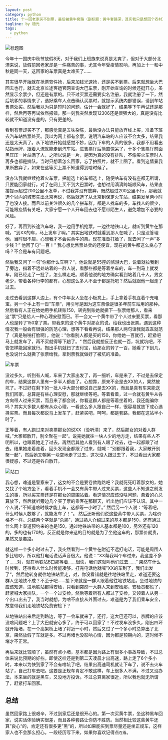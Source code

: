 ```yaml
---
layout: post
category: python
title: 十一回老家买不到票，最后被黄牛套路（副标题：黄牛套路深，其实我只是想回个农村）
tagline: by 極光
tags:
  - python
---
```

![标题图](http://www.justdopython.com/assets/images/2020/10/homeback/02.jpg)

今年十一国庆中秋节放假8天，对于我们上班族来说真是太爽了，但对于大部分北漂来说，放假前回老家却是一件痛苦的事，尤其今年受疫情影响，再加上十一和中秋是同一天，这回家的车票真是太难买了……

<!--more-->

其实很早开始就在抢票软件抢，后来加钱光速抢，还是买不到票。后来就想坐大巴回去也行，就去北京长途客运官网查询大巴车票，刚开始查询的时候还挺开心，虽然显示余票少，但还是有票的。只不过买票还需要实名注册，我就注册了一下，然后坑爹的事情来了，选好乘车人点击确认买票时，就提示系统内部错误，请到车站售票处买。然后我以为只是短时的问题，估计一会就好了，结果等下午再试还是那样，然后再等再试依然报错，那一刻我突然发现12306还是很强大的，真是没有比较就不知道没有差的，只有更差的。

看到有票却买不了，那感觉真是五味杂陈，最后没办法只能放弃线上买，准备下班去汽车站售票处买。我以为网上都有余票，说明汽车站的人应该不会太多，结果我还是太天真了。从下地铁开始就感觉不妙，因为下车的人真的很多，我都不用看出站指示牌，跟着人流就能走到汽车站。进售票厅后简直惊呆了，十多个售票厅前面黑压压一片站满了人，之所以说是一片，是因为真的没有排队，不像买火车票时人再多也都是排队。当时只想着怎么回家，忘了拍照片，就不上图了。看到这情景我果断放弃了，如果在这等买上票不知道得到啥时候了。

没办法我就继续抢着火车票，把能选上的车都选上，随便啥车有没有座都无所谓，只要能回家就行。对了在网上买不到大巴票时，也想过用滴滴跨城顺风车，结果直接提示超过200公里不发单，不过我并没有放弃，既然超过200公里不行，那我就选个以内的城市先出北京再说，然后就选了从北京到保定火车站，结果发单两小时了也没人接。而且以前关注很久的几个拼车群，都是人找车的多，车找人的很少，可能跟疫情有关吧，大家宁愿一个人开车回去也不愿带陌生人，避免增加不必要的风险。

好了，再回到长途汽车站，我一边用手机抢票，一边往地铁口走，就听到黄牛在那喊，“到XX的车，马上发车了啊。” 其实出地铁时就看到那人在喊了，只是没答理他，当时很不屑，心想我才不会买黄牛的票。现在准备打脸了，就去问了一声“多少钱？” 他回了句“一百！” 我心想比售票处卖的还便宜，现在的黄牛都这么良心了吗？不会是车有问题吧。

然后我又问了一句”你那什么车啊？“，他说就是55座的旅游大巴，说着就拉我到了旁边，指着不远处站着的一群人说，看那些都是等着坐车的，车一到马上就发车，刚已经走了一批了，怎么样走吧。顺着他说的地方确实看到站着几十人，男女老少，带着各种行李的都有，心想这么多人不至于都是托吧？然后就跟他一起走了过去。

走过去看到这群人边上，有个中年女人坐在小板凳上，手上拿着手机连着个充电宝。另一个手上有一沓”车票“，用引号是因为这车票像是很多年前车站用的那种。然后看有人正在给她用手机转账150，转完到账她就撕下一张票给那人，看来这”票“只是给人一种心理安慰而已。不一会又一个黄牛带了个人过来要买票，看那人也是转了150拿了票。带我来的这个黄牛对那女的说，给我也出张票。遇到这种情况我一般会有很强的防范心理，想等下看看再说，结果那人两句话我就乖乖就范了（真是啪啪打脸啊）。他说：”你看别人都是买的150，你给她一百就行，赶紧吧马上就发车了，再不买就得等下趟了。“ 然后我就想反正也就一百，坑就坑吧，不管怎样能回家就行。掏出手机就扫了支付宝，给那女的转了一百，她看了下到几，也没说什么就撕了张票给我，拿到票我就做好了被坑的准备。

![车票](http://www.justdopython.com/assets/images/2020/10/homeback/01.jpg)

没过多久，听到有人喊，车来了大家出发了，再一细听，车是来了，不过是去保定的车，结果这群人里有一多半人都走了。心想靠，原来不全是去XX的人，果然被坑了。不过好在剩下的一批人中大部分都说自己是去XX的，而且是真有车来能送我们回家，总算是有些心理安慰，那就继续等吧。等着看着，过一会就有黄牛从各方向带人过来买票，而且来了都会说，你看这群人都是等着坐着的，我还能骗你吗？其实大多数人都有从众心理，一看这么多人跟自己一样，很容易就放下戒心选择买票。而且每次都说马上发车了，赶紧买吧，呵呵，都是套路，我都在这站半小时了。

正等着，有人跑过来对卖票那女的说XX（没听清）来了，然后那女的对着人群喊，”大家都散开，别全聚在一起“。说完她就往一块人少的地方走，结果有些人不明所以，也跟着她走了过去，再然后其他人看到有人跟了过去，也一起都跟了过去。结果她走着走着，回头发现全都跟了过来，就喊：”别都跟着我，大家散开别聚一起“，然后她又朝另一块空地走了过去，这次没人跟过去了，不过看出大家都很疑惑，不过还是各自散开。

![站口](http://www.justdopython.com/assets/images/2020/10/homeback/02.jpg)

我心想，难道是警察来了，这女的不会是要卷款跑路吧？我就死死盯着那女的，她又找了个地方坐下，看着手机不一会又有黄牛带人过来买票，这些人不知道之前发生的事，所以买完票还是在那女的周围站着。看这情况应该没啥问题，悬着的心总算放下，然后就听旁边几个买了票的乘客在那聊天，听出他们应该不认识。其中一个人说，”不知道啥时候才能上车，这都等一小时了。” 然后另一个人说：“等着吧，什么时候人数够了，就能发车了！”。
然后还听他们说这些黄牛带人买票，为啥价格不一样。总结两个字就是“杀熟”，通过熟人介绍过来的基本都是150，还有通过什么网上渠道预约来的也是150，通过地铁站带的人基本都是100，另外还有120的，多的也有170的，反正就是你来这的目的就是为了坐他这车的，那票价就贵，果然又是套路。

就这样一个多小时过去了，我突然看到一个黄牛在附近不远打电话，可能是周围人多比较吵，所以他打电话说话声音很大。他说：”XX帮我叫个车过来，我这差不多了……对，就在地铁站B口那等着……很快，我们这就叫他们过去……“ 果然车什么时候到，还得看人什么时候能凑够。打完电话他就喊”XX的车到了，我们出发了“，然后他转身就往地铁站里走，对，你没看错就是往地铁站里走，难道还要这群人坐地铁不成？不至于吧……接下来就是一群人跟着他往地铁站走。坐过地铁的应该知道，进地铁站都得安检，只看到突然一大群人来到安检那，安检员都慌了，赶紧喊大家排队，一个一个过安检。然后等着所有人都过了安检，又领着人从另一个出口出去了，我当时就想，为啥不直接从外面过去，难道是为了我们乘车安全，故意带我们走地铁站免费安检下？

从地铁站出来后走到路边，等了一会车就来了，还行，这大巴还可以，京牌的应该没啥问题吧？上了大巴就安心多了，终于可以回家了！不过发车没多久，刚出四环就开始堵，在一个高架桥上堵了将近一小时，然后又过了一个多小时总算出了北京，果然放假了车就是多。不过再堵也没影响心情，因为都是预期内的，这时候不堵才不正常。

再后来就比较顺了，虽然有点小堵，基本都是因为路上有很多小事故导致，不过总体来说比预期的好些。即使这样还是到第二天凌晨才出高速，路上走了6个多小时。本来以为快到家了不会有啥坑了吧，结果出高速司机就让下车了，说不去火车站了，自己打车去吧。这要是正规车肯定不敢这样，车上很多人不满，不过又没办法，本来坐的就是黑车，又没地方投诉。不过总算离家很近，所以我也就无所谓了，赶紧打车回家。

## 总结

虽然回家路上很艰辛，不过到家后还是很开心的。第一次买黄牛票，坐这种黑车回家，说实话体验确实很差，而且各种套路让你防不胜防。当然相比较这些黄牛还算”良心“的，肯定还有很多更”黑“的，所以如果能买到票尽量还是坐正规车，这样家人也不会那么担心。一段经历写下来，如果你喜欢记得点`在看`。
